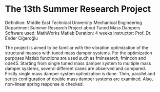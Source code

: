 # The 13th Summer Research Project
Definition: Middle East Technical University Mechanical Engineering Department Summer Research Project about Tuned Mass Dampers
Software used: MathWorks Matlab
Duration: 4 weeks
Instructor: Prof. Dr. Ender Ciğeroğlu

  The project is aimed to be familiar with the vibration optimization of the structural masses with tuned mass damper systems. For the optimization purposes Matlab functions are used such as fminsearch, fmincon and ode45. Starting from single tuned mass damper system to multiple mass damper systems, several different cases are observed and compared. Firstly single mass damper system optimization is done. Then, parallel and series configuration of double mass damper systems are examined. Also, non-linear spring response is checked. 
